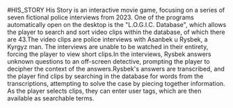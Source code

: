 #HIS_STORY
His Story is an interactive movie game, focusing on a series of seven fictional police interviews from 2023. One of the programs automatically open on the desktop is the "L.O.G.I.C. Database", which allows the player to search and sort video clips within the database, of which there are 43.The video clips are police interviews with Asanbek u Rysbek, a Kyrgyz man. The interviews are unable to be watched in their entirety, forcing the player to view short clips.In the interviews, Rysbek answers unknown questions to an off-screen detective, prompting the player to decipher the context of the answers.Rysbek's answers are transcribed, and the player find clips by searching in the database for words from the transcriptions, attempting to solve the case by piecing together information. As the player selects clips, they can enter user tags, which are then available as searchable terms.
